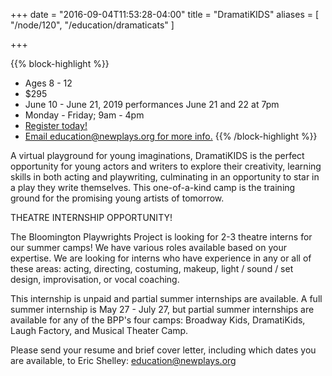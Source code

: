 +++
date = "2016-09-04T11:53:28-04:00"
title = "DramatiKIDS"
aliases = [
    "/node/120",
    "/education/dramaticats"
]

+++

{{% block-highlight %}}
* Ages 8 - 12
* $295
* June 10 - June 21, 2019 performances June 21 and 22 at 7pm
* Monday - Friday; 9am - 4pm
* [Register today!](https://ivytechbloomington.augusoft.net/index.cfm?method=ClassListing.ClassListingDisplay&int_category_id=6&int_sub_category_id=27&int_catalog_id=)
* [Email education@newplays.org for more info.](mailto:education@newplays.org)
{{% /block-highlight %}}

A virtual playground for young imaginations, DramatiKIDS is the perfect opportunity for young actors and writers to explore their creativity, learning skills in both acting and playwriting, culminating in an opportunity to star in a play they write themselves. This one-of-a-kind camp is the training ground for the promising young artists of tomorrow.


THEATRE INTERNSHIP OPPORTUNITY!

The Bloomington Playwrights Project is looking for 2-3 theatre interns for our summer camps! We have various roles available based on your expertise. We are looking for interns who have experience in any or all of these areas: acting, directing, costuming, makeup, light / sound / set design, improvisation, or vocal coaching.

This internship is unpaid and partial summer internships are available. A full summer internship is May 27 - July 27, but partial summer internships are available for any of the BPP's four camps: Broadway Kids, DramatiKids, Laugh Factory, and Musical Theater Camp.

Please send your resume and brief cover letter, including which dates you are available, to Eric Shelley: [education@newplays.org](mailto:education@newplays.org)
